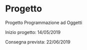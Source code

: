 # Progetto
Progetto Programmazione ad Oggetti

Inizio progetto: 14/05/2019

Consegna prevista: 22/06/2019

